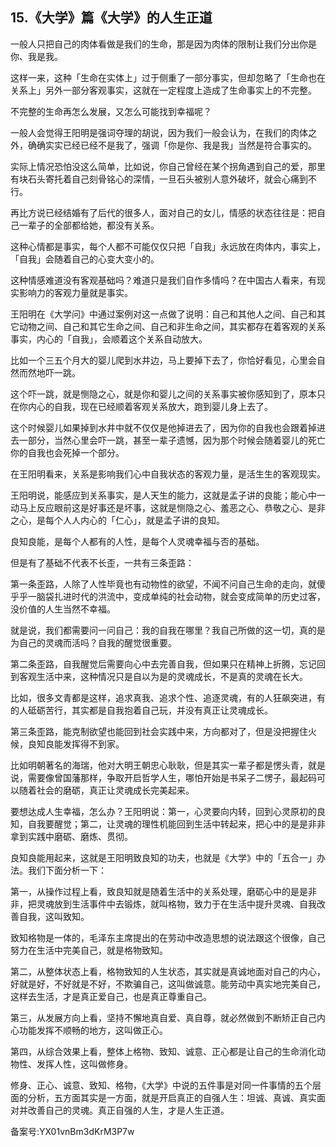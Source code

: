 ## 15.《大学》篇《大学》的人生正道
一般人只把自己的肉体看做是我们的生命，那是因为肉体的限制让我们分出你是你、我是我。


这样一来，这种「生命在实体上」过于侧重了一部分事实，但却忽略了「生命也在关系上」另外一部分客观事实，这就在一定程度上造成了生命事实上的不完整。


不完整的生命再怎么发展，又怎么可能找到幸福呢？


一般人会觉得王阳明是强词夺理的胡说，因为我们一般会认为，在我们的肉体之外，确确实实已经已经不是我了，强调「你是你、我是我」当然是符合事实的。


实际上情况恐怕没这么简单，比如说，你自己曾经在某个拐角遇到自己的爱，那里有块石头寄托着自己刻骨铭心的深情，一旦石头被别人意外破坏，就会心痛到不行。


再比方说已经结婚有了后代的很多人，面对自己的女儿，情感的状态往往是：把自己一辈子的全部都给她，都没有关系。


这种心情都是事实，每个人都不可能仅仅只把「自我」永远放在肉体内，事实上，「自我」会随着自己的心变大变小的。


这种情感难道没有客观基础吗？难道只是我们自作多情吗？在中国古人看来，有现实影响力的客观力量就是事实。


王阳明在《大学问》中通过案例对这一点做了说明：自己和其他人之间、自己和其它动物之间、自己和其它生命之间、自己和非生命之间，其实都存在着客观的关系事实，内心的「自我」，会顺着这个关系自动放大。


比如一个三五个月大的婴儿爬到水井边，马上要掉下去了，你恰好看见，心里会自然而然地吓一跳。


这个吓一跳，就是恻隐之心，就是你和婴儿之间的关系事实被你感知到了，原本只在你内心的自我，现在已经顺着客观关系放大，跑到婴儿身上去了。


这个时候婴儿如果掉到水井中就不仅仅是他掉进去了，因为你的自我也会跟着掉进去一部分，当然心里会吓一跳，甚至一辈子遗憾，因为那个时候会随着婴儿的死亡你的自我也会死掉一个部分。


在王阳明看来，关系是影响我们心中自我状态的客观力量，是活生生的客观现实。


王阳明说，能感应到关系事实，是人天生的能力，这就是孟子讲的良能；能心中一动马上反应眼前这是好事还是坏事，这就是恻隐之心、羞恶之心、恭敬之心、是非之心，是每个人人内心的「仁心」，就是孟子讲的良知。


良知良能，是每个人都有的人性，是每个人灵魂幸福与否的基础。


但是有了基础不代表不长歪，一共有三条歪路：


第一条歪路，人除了人性毕竟也有动物性的欲望，不闻不问自己生命的走向，就傻乎乎一脑袋扎进时代的洪流中，变成单纯的社会动物，就会变成简单的历史过客，没价值的人生当然不幸福。


就是说，我们都需要问一问自己：我的自我在哪里？我自己所做的这一切，真的是为自己的灵魂而活吗？自我的醒觉很重要。


第二条歪路，自我醒觉后需要向心中去完善自我，但如果只在精神上折腾，忘记回到客观生活中来，这种情况只是自以为是的灵魂成长，不是真的灵魂在长大。


比如，很多文青都是这样，追求真我、追求个性、追逐灵魂，有的人狂飙突进，有的人砥砺苦行，其实都是自我抱着自己玩，并没有真正让灵魂成长。


第三条歪路，能克制欲望也能回到社会实践中来，方向都对了，但是没把握住火候，良知良能发挥得不到家。


比如明朝著名的海瑞，他对大明王朝忠心耿耿，但是其实一辈子都是愣头青，就是说，需要像曾国藩那样，争取开启哲学人生，哪怕开始是书呆子二愣子，最起码可以随着社会的磨砺，真正让灵魂成长完美起来。


要想达成人生幸福，怎么办？王阳明说：第一，心灵要向内转，回到心灵原初的良知，自我要醒觉；第二，让灵魂的理性机能回到生活中转起来，把心中的是是非非拿到实践中磨砺、磨炼、贯彻。


良知良能用起来，这就是王阳明致良知的功夫，也就是《大学》中的「五合一」办法。我们下面分析一下：


第一，从操作过程上看，致良知就是随着生活中的关系处理，磨砺心中的是是非非，把灵魂放到生活事件中去锻炼，就叫格物，致力于在生活中提升灵魂、自我改善自我，这叫致知。


致知格物是一体的，毛泽东主席提出的在劳动中改造思想的说法跟这个很像，自己努力在生活中完美自己，就是格物致知。


第二，从整体状态上看，格物致知的人生状态，其实就是真诚地面对自己的内心，好就是好，不好就是不好，不欺骗自己，这叫做诚意。能劳动中真实地完美自己，这样去生活，才是真正爱自己，也是真正尊重自己。


第三，从发展方向上看，坚持不懈地真自爱、真自尊，就必然做到不断矫正自己内心功能发挥不顺畅的地方，这叫做正心。


第四，从综合效果上看，整体上格物、致知、诚意、正心都是让自己的生命消化动物性、发挥人性，这叫做修身。


修身、正心、诚意、致知、格物，《大学》中说的五件事是对同一件事情的五个层面的分析，五方面其实是一方面，就是开启真正的自强人生：坦诚、真诚、真实面对并改善自己的灵魂。真正自强的人生，才是人生正道。


备案号:YX01vnBm3dKrM3P7w


